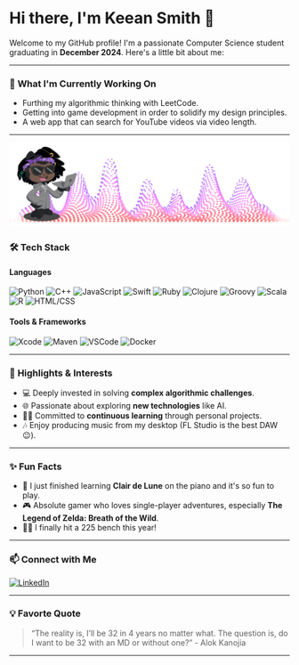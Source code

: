 # Hi there, I'm Keean Smith 👋

Welcome to my GitHub profile! I'm a passionate Computer Science student graduating in **December 2024**. Here's a little bit about me:

---

### 🔭 **What I'm Currently Working On**
- Furthing my algorithmic thinking with LeetCode.
- Getting into game development in order to solidify my design principles.
- A web app that can search for YouTube videos via video length.

---

![Octocat](./yaes.png)

### 🛠️ **Tech Stack**

#### **Languages**
![Python](https://img.shields.io/badge/Python-%2314354C.svg?style=for-the-badge&logo=python&logoColor=white)
![C++](https://img.shields.io/badge/C++-%2300599C.svg?style=for-the-badge&logo=c%2B%2B&logoColor=white)
![JavaScript](https://img.shields.io/badge/JavaScript-%23F7DF1E.svg?style=for-the-badge&logo=javascript&logoColor=black)
![Swift](https://img.shields.io/badge/Swift-%23FA7343.svg?style=for-the-badge&logo=swift&logoColor=white)
![Ruby](https://img.shields.io/badge/Ruby-%23CC342D.svg?style=for-the-badge&logo=ruby&logoColor=white)
![Clojure](https://img.shields.io/badge/Clojure-%231A2C5B.svg?style=for-the-badge&logo=clojure&logoColor=white)
![Groovy](https://img.shields.io/badge/Groovy-%234296E3.svg?style=for-the-badge&logo=apachegroovy&logoColor=white)
![Scala](https://img.shields.io/badge/Scala-%23DC322F.svg?style=for-the-badge&logo=scala&logoColor=white)
![R](https://img.shields.io/badge/R-%23276DC3.svg?style=for-the-badge&logo=r&logoColor=white)
![HTML/CSS](https://img.shields.io/badge/HTML%2FCSS-%23E34F26.svg?style=for-the-badge&logo=html5&logoColor=white)

#### **Tools & Frameworks**
![Xcode](https://img.shields.io/badge/Xcode-%231575F9.svg?style=for-the-badge&logo=xcode&logoColor=white)
![Maven](https://img.shields.io/badge/Maven-%23C71A36.svg?style=for-the-badge&logo=apachemaven&logoColor=white)
![VSCode](https://img.shields.io/badge/VSCode-%23007ACC.svg?style=for-the-badge&logo=visualstudiocode&logoColor=white)
![Docker](https://img.shields.io/badge/Docker-%230db7ed.svg?style=for-the-badge&logo=docker&logoColor=white)

---

### 🌟 **Highlights & Interests**
- 💻 Deeply invested in solving **complex algorithmic challenges**.
- 🌐 Passionate about exploring **new technologies** like AI.
- 🧑‍🎓 Committed to **continuous learning** through personal projects.
- 🎶 Enjoy producing music from my desktop (FL Studio is the best DAW 😉).

---

### ✨ **Fun Facts**
- 🎹 I just finished learning **Clair de Lune** on the piano and it's so fun to play.
- 🎮 Absolute gamer who loves single-player adventures, especially **The Legend of Zelda: Breath of the Wild**.
- 🏋️‍♂️ I finally hit a 225 bench this year!

---

### 📫 **Connect with Me**

[![LinkedIn](https://img.shields.io/badge/LinkedIn-%230077B5.svg?style=for-the-badge&logo=linkedin&logoColor=white)]([https://www.linkedin.com/in/keeansmith/](https://www.linkedin.com/in/keeansmith827/))

---

### 💡 **Favorte Quote**
> “The reality is, I’ll be 32 in 4 years no matter what. The question is, do I want to be 32 with an MD or without one?”  - Alok Kanojia

---
